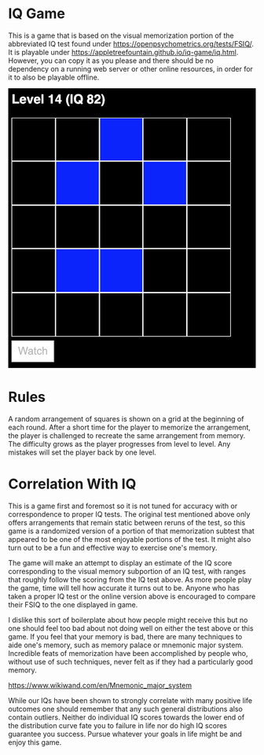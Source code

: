 # IQ Game

This is a game that is based on the visual memorization portion of the abbreviated IQ test found under https://openpsychometrics.org/tests/FSIQ/. It is playable under https://appletreefountain.github.io/iq-game/iq.html. However, you can copy it as you please and there should be no dependency on a running web server or other online resources, in order for it to also be playable offline.

![Preview](/preview1.png)

# Rules

A random arrangement of squares is shown on a grid at the beginning of each round. After a short time for the player to memorize the arrangement, the player is challenged to recreate the same arrangement from memory. The difficulty grows as the player progresses from level to level. Any mistakes will set the player back by one level. 

# Correlation With IQ

This is a game first and foremost so it is not tuned for accuracy with or correspondence to proper IQ tests. The original test mentioned above only offers arrangements that remain static between reruns of the test, so this game is a randomized version of a portion of that memorization subtest that appeared to be one of the most enjoyable portions of the test. It might also turn out to be a fun and effective way to exercise one's memory.

The game will make an attempt to display an estimate of the IQ score corresponding to the visual memory subportion of an IQ test, with ranges that roughly follow the scoring from the IQ test above. As more people play the game, time will tell how accurate it turns out to be. Anyone who has taken a proper IQ test or the online version above is encouraged to compare their FSIQ to the one displayed in game. 

I dislike this sort of boilerplate about how people might receive this but no one should feel too bad about not doing well on either the test above or this game. If you feel that your memory is bad, there are many techniques to aide one's memory, such as memory palace or mnemonic major system. Incredible feats of memorization have been accomplished by people who, without use of such techniques, never felt as if they had a particularly good memory.

https://www.wikiwand.com/en/Mnemonic_major_system

While our IQs have been shown to strongly correlate with many positive life outcomes one should remember that any such general distributions also contain outliers. Neither do individual IQ scores towards the lower end of the distribution curve fate you to failure in life nor do high IQ scores guarantee you success. Pursue whatever your goals in life might be and enjoy this game.
